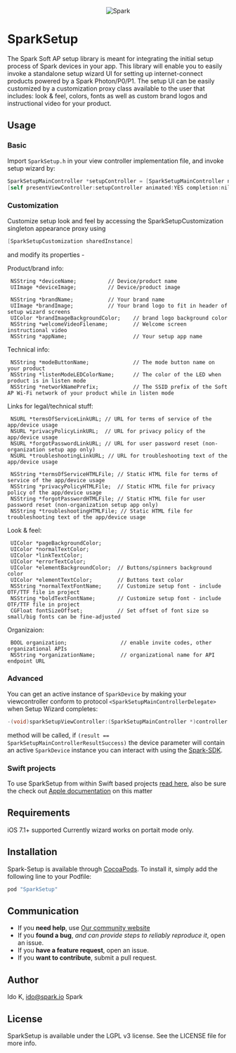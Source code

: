 <p align="center" >
<img src="https://s3.amazonaws.com/spark-website/spark.png" alt="Spark" title="Spark">
</p>

# SparkSetup
The Spark Soft AP setup library is meant for integrating the initial setup process of Spark devices in your app.
This library will enable you to easily invoke a standalone setup wizard UI for setting up internet-connect products
powered by a Spark Photon/P0/P1. The setup UI can be easily customized by a customization proxy class available to the user
that includes: look & feel, colors, fonts as well as custom brand logos and instructional video for your product.

<!---
[![CI Status](http://img.shields.io/travis/spark/SparkSetup.svg?style=flat)](https://travis-ci.org/spark/SparkSetup)
[![Version](https://img.shields.io/cocoapods/v/Spark-Setup.svg?style=flat)](http://cocoapods.org/pods/SparkSetup)
[![License](https://img.shields.io/cocoapods/l/Spark-Setup.svg?style=flat)](http://cocoapods.org/pods/SparkSetup)
[![Platform](https://img.shields.io/cocoapods/p/Spark-Setup.svg?style=flat)](http://cocoapods.org/pods/SparkSetup)
-->

## Usage

### Basic
Import `SparkSetup.h` in your view controller implementation file, and invoke setup wizard by:
```Objective-C
SparkSetupMainController *setupController = [SparkSetupMainController new];
[self presentViewController:setupController animated:YES completion:nil];
```

### Customization

Customize setup look and feel by accessing the SparkSetupCustomization singleton appearance proxy using 
```Objective-C
[SparkSetupCustomization sharedInstance]
```
and modify its properties -

Product/brand info:
```
 NSString *deviceName;          // Device/product name 
 UIImage *deviceImage;          // Device/product image

 NSString *brandName;           // Your brand name
 UIImage *brandImage;           // Your brand logo to fit in header of setup wizard screens
 UIColor *brandImageBackgroundColor;    // brand logo background color
 NSString *welcomeVideoFilename;        // Welcome screen instructional video
 NSString *appName;                     // Your setup app name
```

Technical info:
```
 NSString *modeButtonName;              // The mode button name on your product
 NSString *listenModeLEDColorName;      // The color of the LED when product is in listen mode
 NSString *networkNamePrefix;           // The SSID prefix of the Soft AP Wi-Fi network of your product while in listen mode
```

Links for legal/technical stuff:
```
 NSURL *termsOfServiceLinkURL; // URL for terms of service of the app/device usage
 NSURL *privacyPolicyLinkURL;  // URL for privacy policy of the app/device usage
 NSURL *forgotPasswordLinkURL; // URL for user password reset (non-organization setup app only)
 NSURL *troubleshootingLinkURL; // URL for troubleshooting text of the app/device usage

 NSString *termsOfServiceHTMLFile; // Static HTML file for terms of service of the app/device usage
 NSString *privacyPolicyHTMLFile;  // Static HTML file for privacy policy of the app/device usage
 NSString *forgotPasswordHTMLFile; // Static HTML file for user password reset (non-organization setup app only)
 NSString *troubleshootingHTMLFile; // Static HTML file for troubleshooting text of the app/device usage
```

Look & feel:
```
 UIColor *pageBackgroundColor;
 UIColor *normalTextColor;
 UIColor *linkTextColor;
 UIColor *errorTextColor;
 UIColor *elementBackgroundColor;  // Buttons/spinners background color
 UIColor *elementTextColor;        // Buttons text color
 NSString *normalTextFontName;     // Customize setup font - include OTF/TTF file in project
 NSString *boldTextFontName;       // Customize setup font - include OTF/TTF file in project
 CGFloat fontSizeOffset;           // Set offset of font size so small/big fonts can be fine-adjusted
```

Organizaion:
```
 BOOL organization;                 // enable invite codes, other organizational APIs
 NSString *organizationName;        // organizational name for API endpoint URL
```

### Advanced

You can get an active instance of `SparkDevice` by making your viewcontroller conform to protocol `<SparkSetupMainControllerDelegate>` when Setup Wizard completes:
```Objective-C
-(void)sparkSetupViewController:(SparkSetupMainController *)controller didFinishWithResult:(SparkSetupMainControllerResult)result device:(SparkDevice *)device;
```
method will be called, if `(result == SparkSetupMainControllerResultSuccess)` the device parameter will contain an active `SparkDevice` instance you can interact with
using the [Spark-SDK](https://cocoapods.org/pods/Spark-SDK).

### Swift projects
To use SparkSetup from within Swift based projects [read here](http://swiftalicio.us/2014/11/using-cocoapods-from-swift/), 
also be sure the check out [Apple documentation](https://developer.apple.com/library/ios/documentation/Swift/Conceptual/BuildingCocoaApps/InteractingWithObjective-CAPIs.html) on this matter

## Requirements

iOS 7.1+ supported
Currently wizard works on portait mode only.

## Installation

Spark-Setup is available through [CocoaPods](http://cocoapods.org). To install
it, simply add the following line to your Podfile:

```ruby
pod "SparkSetup"
```

## Communication

- If you **need help**, use [Our community website](http://community.spark.io)
- If you **found a bug**, _and can provide steps to reliably reproduce it_, open an issue.
- If you **have a feature request**, open an issue.
- If you **want to contribute**, submit a pull request.


## Author

Ido K, ido@spark.io
Spark

## License

SparkSetup is available under the LGPL v3 license. See the LICENSE file for more info.

